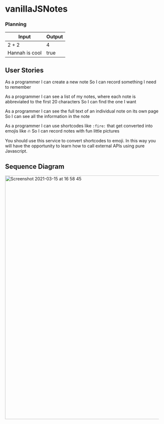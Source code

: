 # vanillaJSNotes

### Planning

| Input      | Output     |
| ---------- | ---------- |
| 2 + 2      | 4          |
|Hannah is cool | true    |

## User Stories

As a programmer
I can create a new note
So I can record something I need to remember

As a programmer
I can see a list of my notes, where each note is abbreviated to the first 20 characters
So I can find the one I want

As a programmer
I can see the full text of an individual note on its own page
So I can see all the information in the note

As a programmer
I can use shortcodes like `:fire:` that get converted into emojis like 🔥
So I can record notes with fun little pictures

You should use this service to convert shortcodes to emoji. In this way you will have the opportunity to learn how to call external APIs using pure Javascript.

## Sequence Diagram

<img width="800" alt="Screenshot 2021-03-15 at 16 58 45" src="https://user-images.githubusercontent.com/71288920/111323505-d8ab8080-8661-11eb-90d4-faf6a18b9d60.png">
